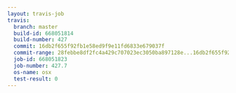 ```yaml
---
layout: travis-job
travis:
  branch: master
  build-id: 668051814
  build-number: 427
  commit: 16db2f655f92fb1e58ed9f9e11fd6833e679037f
  commit-range: 28febbe8df2fc4a429c707023ec3050ba897128e...16db2f655f92fb1e58ed9f9e11fd6833e679037f
  job-id: 668051823
  job-number: 427.7
  os-name: osx
  test-result: 0
---
```

